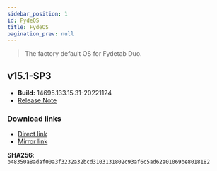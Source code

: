```yaml
---
sidebar_position: 1
id: FydeOS
title: FydeOS
pagination_prev: null
---
```

> The factory default OS for Fydetab Duo.
    
## v15.1-SP3
- **Build:** 14695.133.15.31-20221124
- [Release Note](https://fydeos.io/release/15.1-SP3/fydetab_duo-fydeos)

###  Download links
- [Direct link](https://download.fydeos.io/fydetabduo/fydetab_duo-fydeos-r102-update-20221122.img.xz)
- [Mirror link](https://fydeos-my.sharepoint.cn/:u:/g/personal/fyde_fydeos_partner_onmschina_cn/ESxrzrwvhMpBpb7zh9FUE7gB85t2faXBNgVEF_8bs8Ph_A?e=d2kSps)

**SHA256**: `b48350a8adaf00a3f3232a32bcd3103131802c93af6c5ad62a01069be8018182`